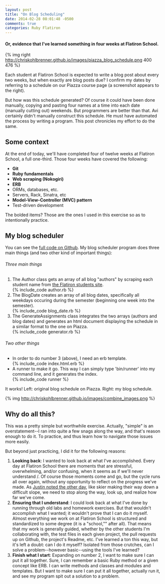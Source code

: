 ```yaml
---
layout: post
title: "On Blog Scheduling"
date: 2014-02-28 08:01:48 -0500
comments: true
categories: Ruby Flatiron
---
```

<h4>Or, evidence that I've learned something in four weeks at Flatiron School.</h4>

{% img right http://chriskohlbrenner.github.io/images/piazza_blog_schedule.png 400 476 %}

Each student at Flatiron School is expected to write a blog post about every two weeks, but when exactly are blog posts due?  I confirm my dates by referring to a schedule on our Piazza course page (a screenshot appears to the right).

But how was this schedule generated? Of course it could have been done manually, copying and pasting four names at a time into each date (manually cutting out) weekends. But programmers are better than that. Avi certainly didn't manually construct this schedule. He must have automated the process by writing a program. This post chronicles my effort to do the same.

<!--more-->

<h2>Some context</h2>

At the end of today, we'll have completed four of twelve weeks at Flatiron School, a full one-third. Those four weeks have covered the following:
<div><ul>
  <strong><li>Git</li></strong>
  <strong><li>Ruby fundamentals</li></strong>
  <strong><li>Web scraping (Nokogiri)</li></strong>
  <strong><li>ERB</li></strong>
  <li>ORMs, databases, etc.</li>
  <li>Servers, Rack, Sinatra, etc</li>
  <strong><li>Model-View-Controller (MVC) pattern</li></strong>
  <li>Test-driven development</li>
</ul></div>

The bolded items? Those are the ones I used in this exercise so as to intentionally practice.

<h2>My blog scheduler</h2>
You can see the <a href="https://github.com/chriskohlbrenner/flatiron_blog_scheduler">full code on Github</a>. My blog scheduler program does three main things (and two other kind of important things):
<h6>Three main things</h6>
<div><ol>
  <li>The Author class gets an array of all blog "authors" by scraping each student name from <a href="http://students.flatironschool.com">the Flatiron students site</a>.</li>
  {% include_code author.rb %}
  <li>The BlogDate creates an array of all blog dates, specifically all weekdays occuring during the semester (beginning one week into the semester).</li>
  {% include_code blog_date.rb %}
  <li>The GenerateAssignments class integrates the two arrays (authors and blog dates) and generates an html document displaying the schedule in a similar format to the one on Piazza.</li>
  {% include_code generator.rb %}
</ol>
<h6>Two other things</h6>
<ul>
  <li>In order to do number 3 (above), I need an erb template.</li>
  {% include_code index.html.erb %}
  <li>A runner to make it go. This way I can simply type 'bin/runner' into my command line, and it generates the index.</li>
  {% include_code runner %}
</ul></div>

It works! Left: original blog schedule on Piazza. Right: my blog schedule.

{% img http://chriskohlbrenner.github.io/images/combine_images.png %}


<h2>Why do all this?</h2>
This was a pretty simple but worthwhile exercise. Actually, "simple" is an overstatement--I ran into quite a few snags along the way, and that's reason enough to do it. To practice, and thus learn how to navigate those issues more easily.

But beyond just practicing, I did it for the following reasons:
<div><ol>
  <li><strong>Looking back</strong>: I wanted to look back at what I've accomplished. Every day at Flatiron School there are moments that are stressful, overwhelming, and/or confusing, when it seems as if we'll never understand /<insert lesson of the day here/>. Of course those moments come and go, but the cycle runs all over again, without any opportunity to reflect on the progress we've made. As <a href="https://medium.com/p/b7261799cd87">Justin noted the other day</a>, like skier making their way down a difficult slope, we need to stop along the way, look up, and realize how far we've come.</li>
  <li><strong>Ensuring that I understand</strong>: I could look back at what I've done by running through old labs and homework exercises. But that wouldn't accomplish what I wanted; it wouldn't prove that I can do it myself. Almost everything we work on at Flatiron School is structured and standardized to some degree (it is a "school,"" after all). That means that my work is generally guided, whether by the other students I'm collaborating with, the test files in each given project, the pull requests up on Github, the project's Readme, etc. I've learned a ton this way, but it's left a doubt: can I do it myself? Isolated from those crutches, can I solve a problem--however basic--using the tools I've learned?</li>
  <li><strong>Finish what I start</strong>: Expanding on number 2, I want to make sure I can put it all together. Sure, I can remember a basic Ruby method or a given concept like ERB. I can write methods and classes and modules and templates. But I want to make sure I can put it all together, actually run it, and see my program spit out a solution to a problem.
  </li>
</ol></div>
